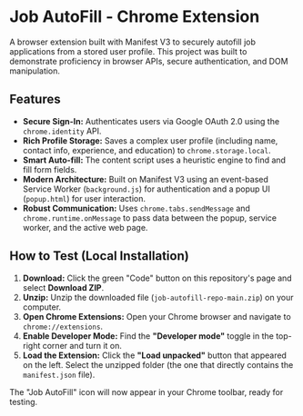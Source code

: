 # Job AutoFill - Chrome Extension

A browser extension built with Manifest V3 to securely autofill job applications from a stored user profile. This project was built to demonstrate proficiency in browser APIs, secure authentication, and DOM manipulation.

## Features

* **Secure Sign-In:** Authenticates users via Google OAuth 2.0 using the `chrome.identity` API.
* **Rich Profile Storage:** Saves a complex user profile (including name, contact info, experience, and education) to `chrome.storage.local`.
* **Smart Auto-fill:** The content script uses a heuristic engine to find and fill form fields.
* **Modern Architecture:** Built on Manifest V3 using an event-based Service Worker (`background.js`) for authentication and a popup UI (`popup.html`) for user interaction.
* **Robust Communication:** Uses `chrome.tabs.sendMessage` and `chrome.runtime.onMessage` to pass data between the popup, service worker, and the active web page.

## How to Test (Local Installation)

1.  **Download:** Click the green "Code" button on this repository's page and select **Download ZIP**.
2.  **Unzip:** Unzip the downloaded file (`job-autofill-repo-main.zip`) on your computer.
3.  **Open Chrome Extensions:** Open your Chrome browser and navigate to `chrome://extensions`.
4.  **Enable Developer Mode:** Find the **"Developer mode"** toggle in the top-right corner and turn it on.
5.  **Load the Extension:** Click the **"Load unpacked"** button that appeared on the left. Select the unzipped folder (the one that directly contains the `manifest.json` file).

The "Job AutoFill" icon will now appear in your Chrome toolbar, ready for testing.